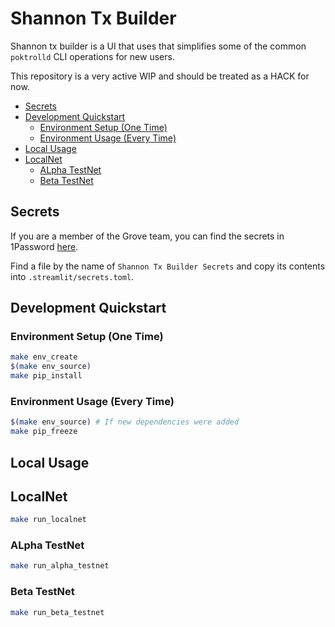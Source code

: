 # Shannon Tx Builder <!-- omit in toc -->

Shannon tx builder is a UI that uses that simplifies some of the common
`poktrolld` CLI operations for new users.

This repository is a very active WIP and should be treated as a HACK for now.

- [Secrets](#secrets)
- [Development Quickstart](#development-quickstart)
  - [Environment Setup (One Time)](#environment-setup-one-time)
  - [Environment Usage (Every Time)](#environment-usage-every-time)
- [Local Usage](#local-usage)
- [LocalNet](#localnet)
  - [ALpha TestNet](#alpha-testnet)
  - [Beta TestNet](#beta-testnet)

## Secrets

If you are a member of the Grove team, you can find the secrets in 1Password [here](https://start.1password.com/open/i?a=4PU7ZENUCRCRTNSQWQ7PWCV2RM&v=6vfwx26ff2yczyywrzm32bwt2e&i=ubqe76vwcrhlgnievfu64klcpq&h=buildwithgrove.1password.com).

Find a file by the name of `Shannon Tx Builder Secrets` and copy its contents into `.streamlit/secrets.toml`.

## Development Quickstart

### Environment Setup (One Time)

```bash
make env_create
$(make env_source)
make pip_install
```

### Environment Usage (Every Time)

```bash
$(make env_source) # If new dependencies were added
make pip_freeze
```

## Local Usage

## LocalNet

```bash
make run_localnet
```

### ALpha TestNet

```bash
make run_alpha_testnet
```

### Beta TestNet

```bash
make run_beta_testnet
```
